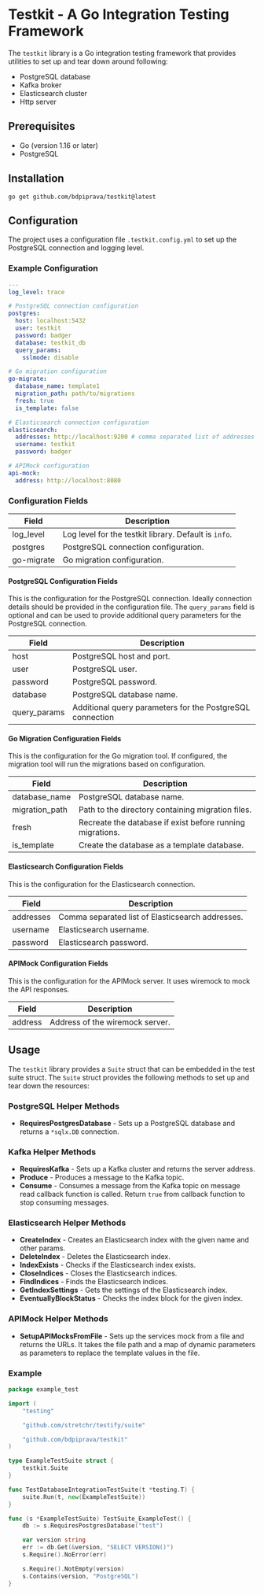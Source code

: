 # Testkit - A Go Integration Testing Framework

The `testkit` library is a Go integration testing framework that provides utilities to set up and tear down around
following:

- PostgreSQL database
- Kafka broker
- Elasticsearch cluster
- Http server

## Prerequisites

- Go (version 1.16 or later)
- PostgreSQL

## Installation

```shell
go get github.com/bdpiprava/testkit@latest
```

## Configuration

The project uses a configuration file `.testkit.config.yml` to set up the PostgreSQL connection and logging level.

### Example Configuration

```yaml
---
log_level: trace

# PostgreSQL connection configuration
postgres:
  host: localhost:5432
  user: testkit
  password: badger
  database: testkit_db
  query_params:
    sslmode: disable

# Go migration configuration
go-migrate:
  database_name: template1
  migration_path: path/to/migrations
  fresh: true
  is_template: false

# Elasticsearch connection configuration
elasticsearch:
  addresses: http://localhost:9200 # comma separated list of addresses
  username: testkit
  password: badger

# APIMock configuration
api-mock:
  address: http://localhost:8080
```

### Configuration Fields

| Field      | Description                                           |
|------------|-------------------------------------------------------|
| log_level  | Log level for the testkit library. Default is `info`. |
| postgres   | PostgreSQL connection configuration.                  |
| go-migrate | Go migration configuration.                           |

#### PostgreSQL Configuration Fields

This is the configuration for the PostgreSQL connection. Ideally connection details should be provided in the
configuration file. The `query_params` field is optional and can be used to provide additional query parameters for the
PostgreSQL connection.

| Field        | Description                                               |
|--------------|-----------------------------------------------------------|
| host         | PostgreSQL host and port.                                 |
| user         | PostgreSQL user.                                          |
| password     | PostgreSQL password.                                      |
| database     | PostgreSQL database name.                                 |
| query_params | Additional query parameters for the PostgreSQL connection |

#### Go Migration Configuration Fields

This is the configuration for the Go migration tool. If configured, the migration tool will run the migrations based on
configuration.

| Field          | Description                                               |
|----------------|-----------------------------------------------------------|
| database_name  | PostgreSQL database name.                                 |
| migration_path | Path to the directory containing migration files.         |
| fresh          | Recreate the database if exist before running migrations. |
| is_template    | Create the database as a template database.               |

#### Elasticsearch Configuration Fields

This is the configuration for the Elasticsearch connection.

| Field     | Description                                      |
|-----------|--------------------------------------------------|
| addresses | Comma separated list of Elasticsearch addresses. |
| username  | Elasticsearch username.                          |
| password  | Elasticsearch password.                          |

#### APIMock Configuration Fields

This is the configuration for the APIMock server. It uses wiremock to mock the API responses.

| Field   | Description                     |
|---------|---------------------------------|
| address | Address of the wiremock server. |

## Usage

The `testkit` library provides a `Suite` struct that can be embedded in the test suite struct. The `Suite` struct
provides
the following methods to set up and tear down the resources:

### PostgreSQL Helper Methods

- **RequiresPostgresDatabase** - Sets up a PostgreSQL database and returns a `*sqlx.DB` connection.

### Kafka Helper Methods

- **RequiresKafka** - Sets up a Kafka cluster and returns the server address.
- **Produce** - Produces a message to the Kafka topic.
- **Consume** - Consumes a message from the Kafka topic on message read callback function is called. Return `true` from
  callback function to stop consuming messages.

### Elasticsearch Helper Methods

- **CreateIndex** - Creates an Elasticsearch index with the given name and other params.
- **DeleteIndex** - Deletes the Elasticsearch index.
- **IndexExists** - Checks if the Elasticsearch index exists.
- **CloseIndices** - Closes the Elasticsearch indices.
- **FindIndices** - Finds the Elasticsearch indices.
- **GetIndexSettings** - Gets the settings of the Elasticsearch index.
- **EventuallyBlockStatus** - Checks the index block for the given index.

### APIMock Helper Methods

- **SetupAPIMocksFromFile** - Sets up the services mock from a file and returns the URLs. It takes the file path and a 
  map of dynamic parameters as parameters to replace the template values in the file.


### Example

```go
package example_test

import (
	"testing"

	"github.com/stretchr/testify/suite"

	"github.com/bdpiprava/testkit"
)

type ExampleTestSuite struct {
	testkit.Suite
}

func TestDatabaseIntegrationTestSuite(t *testing.T) {
	suite.Run(t, new(ExampleTestSuite))
}

func (s *ExampleTestSuite) TestSuite_ExampleTest() {
	db := s.RequiresPostgresDatabase("test")

	var version string
	err := db.Get(&version, "SELECT VERSION()")
	s.Require().NoError(err)

	s.Require().NotEmpty(version)
	s.Contains(version, "PostgreSQL")
}
```